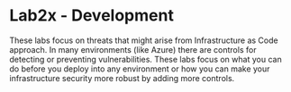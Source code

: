# Lab2x - Development

These labs focus on threats that might arise from Infrastructure as Code approach. In many environments (like Azure) there are controls for detecting or preventing vulnerabilities. These labs focus on what you can do before you deploy into any environment or how you can make your infrastructure security more robust by adding more controls.
